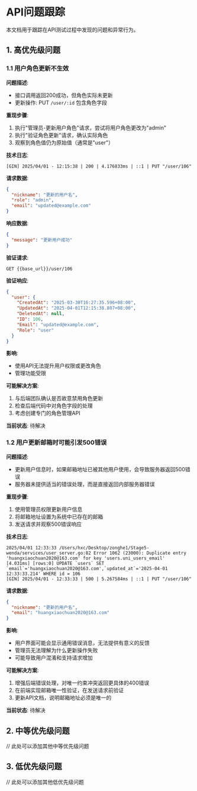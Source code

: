 # API问题跟踪

本文档用于跟踪在API测试过程中发现的问题和异常行为。

## 1. 高优先级问题

### 1.1 用户角色更新不生效

**问题描述**:
- 接口调用返回200成功，但角色实际未更新
- 更新操作: PUT `/user/:id` 包含角色字段

**重现步骤**:
1. 执行"管理员-更新用户角色"请求，尝试将用户角色更改为"admin"
2. 执行"验证角色更新"请求，确认实际角色
3. 观察到角色值仍为原始值（通常是"user"）

**技术日志**:
```
[GIN] 2025/04/01 - 12:15:38 | 200 | 4.176833ms | ::1 | PUT "/user/106"
```

**请求数据**:
```json
{
  "nickname": "更新的用户名",
  "role": "admin",
  "email": "updated@example.com"
}
```

**响应数据**:
```json
{
  "message": "更新用户成功"
}
```

**验证请求**:
```
GET {{base_url}}/user/106
```

**验证响应**:
```json
{
  "user": {
    "CreatedAt": "2025-03-30T16:27:35.596+08:00",
    "UpdatedAt": "2025-04-01T12:15:38.807+08:00",
    "DeletedAt": null,
    "ID": 106,
    "Email": "updated@example.com",
    "Role": "user"
  }
}
```

**影响**:
- 使用API无法提升用户权限或更改角色
- 管理功能受限

**可能解决方案**:
1. 与后端团队确认是否故意禁用角色更新
2. 检查后端代码中对角色字段的处理
3. 考虑创建专门的角色管理API

**当前状态**: 待解决

### 1.2 用户更新邮箱时可能引发500错误

**问题描述**:
- 更新用户信息时，如果邮箱地址已被其他用户使用，会导致服务器返回500错误
- 服务器未提供适当的错误处理，而是直接返回内部服务器错误

**重现步骤**:
1. 使用管理员权限更新用户信息
2. 将邮箱地址设置为系统中已存在的邮箱
3. 发送请求并观察500错误响应

**技术日志**:
```
2025/04/01 12:33:33 /Users/hxc/Desktop/zonghe1/Stage5-wenda/services/user_server.go:82 Error 1062 (23000): Duplicate entry 'huangxiaochuan2020@163.com' for key 'users.uni_users_email'
[4.031ms] [rows:0] UPDATE `users` SET `email`='huangxiaochuan2020@163.com',`updated_at`='2025-04-01 12:33:33.214' WHERE id = 106
[GIN] 2025/04/01 - 12:33:33 | 500 | 5.267584ms | ::1 | PUT "/user/106"
```

**请求数据**:
```json
{
  "nickname": "更新的用户名",
  "email": "huangxiaochuan2020@163.com"
}
```

**影响**:
- 用户界面可能会显示通用错误消息，无法提供有意义的反馈
- 管理员无法理解为什么更新操作失败
- 可能导致用户混淆和支持请求增加

**可能解决方案**:
1. 增强后端错误处理，对唯一约束冲突返回更具体的400错误
2. 在前端实现邮箱唯一性验证，在发送请求前验证
3. 更新API文档，说明邮箱地址必须是唯一的

**当前状态**: 待解决

## 2. 中等优先级问题

// 此处可以添加其他中等优先级问题

## 3. 低优先级问题

// 此处可以添加其他低优先级问题
